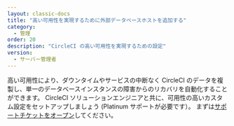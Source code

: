 ```yaml
---
layout: classic-docs
title: "高い可用性を実現するために外部データベースホストを追加する"
category:
  - 管理
order: 20
description: "CircleCI の高い可用性を実現するための設定"
version:
  - サーバー管理者
---
```


高い可用性により、ダウンタイムやサービスの中断なく CircleCI のデータを複製し、単一のデータベースインスタンスの障害からのリカバリを自動化することができます。 CircleCI ソリューションエンジニアと共に、可用性の高いカスタム設定をセットアップしましょう (Platinum サポートが必要です）。 まずは[サポートチケットをオープン](https://support.circleci.com/hc/ja/requests/new)してください。

